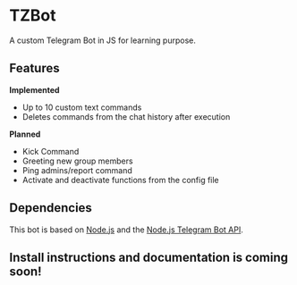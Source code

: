 # TZBot
A custom Telegram Bot in JS for learning purpose.

## Features
**Implemented**
- Up to 10 custom text commands
- Deletes commands from the chat history after execution

**Planned**
- Kick Command
- Greeting new group members
- Ping admins/report command
- Activate and deactivate functions from the config file

## Dependencies
This bot is based on [Node.js](https://nodejs.org) and the [Node.js Telegram Bot API](https://github.com/yagop/node-telegram-bot-api).

## Install instructions and documentation is coming soon!
